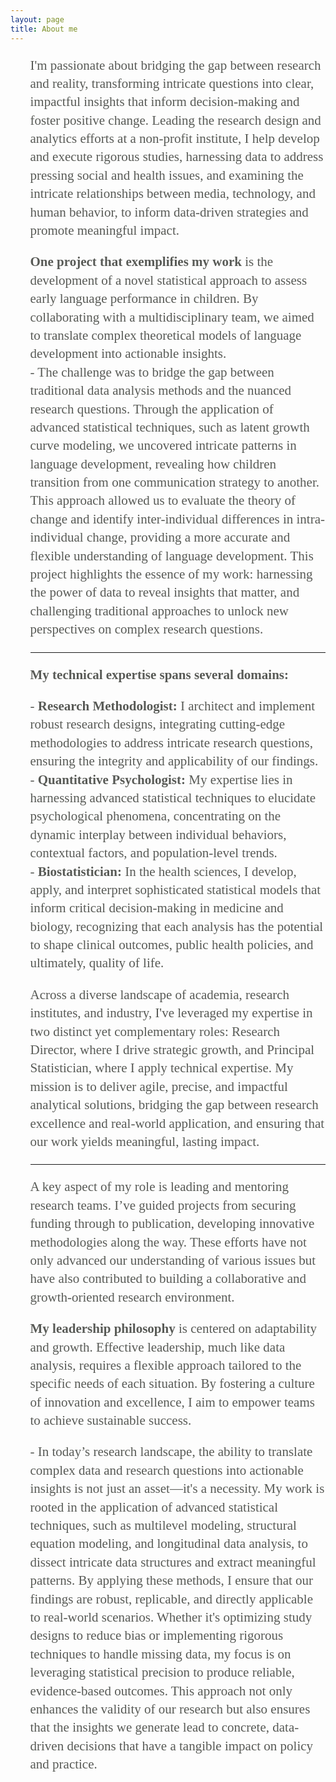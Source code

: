 ```yaml
---
layout: page
title: About me
---
```


<ul style="color: #585A56; font-family: Aptos; font-size: 1.5em; line-height: 1.4; padding-left: 1.5em; list-style-type: none;">

<p>
I'm passionate about bridging the gap between research and reality, transforming intricate questions into clear, impactful insights that inform decision-making and foster positive change. Leading the research design and analytics efforts at a non-profit institute, I help develop and execute rigorous studies, harnessing data to address pressing social and health issues, and examining the intricate relationships between media, technology, and human behavior, to inform data-driven strategies and promote meaningful impact.
</p>

<li>
  <strong>One project that exemplifies my work</strong> is the development of a novel statistical approach to assess early language performance in children. By collaborating with a multidisciplinary team, we aimed to translate complex theoretical models of language development into actionable insights.
</li>

<li>
- The challenge was to bridge the gap between traditional data analysis methods and the nuanced research questions. Through the application of advanced statistical techniques, such as latent growth curve modeling, we uncovered intricate patterns in language development, revealing how children transition from one communication strategy to another. This approach allowed us to evaluate the theory of change and identify inter-individual differences in intra-individual change, providing a more accurate and flexible understanding of language development. This project highlights the essence of my work: harnessing the power of data to reveal insights that matter, and challenging traditional approaches to unlock new perspectives on complex research questions.
</li>

<hr style="border-color: #585A56; border-width: 1px;"/>

<p>
<strong>My technical expertise spans several domains:</strong>
</p>

<li>
- <strong>Research Methodologist:</strong> I architect and implement robust research designs, integrating cutting-edge methodologies to address intricate research questions, ensuring the integrity and applicability of our findings.
</li>

<li>
- <strong>Quantitative Psychologist:</strong> My expertise lies in harnessing advanced statistical techniques to elucidate psychological phenomena, concentrating on the dynamic interplay between individual behaviors, contextual factors, and population-level trends.
</li>

<li>
- <strong>Biostatistician:</strong> In the health sciences, I develop, apply, and interpret sophisticated statistical models that inform critical decision-making in medicine and biology, recognizing that each analysis has the potential to shape clinical outcomes, public health policies, and ultimately, quality of life.
</li>

<p>
Across a diverse landscape of academia, research institutes, and industry, I've leveraged my expertise in two distinct yet complementary roles: Research Director, where I drive strategic growth, and Principal Statistician, where I apply technical expertise. My mission is to deliver agile, precise, and impactful analytical solutions, bridging the gap between research excellence and real-world application, and ensuring that our work yields meaningful, lasting impact.
</p>

<hr style="border-color: #585A56; border-width: 1px;"/>

<p>
A key aspect of my role is leading and mentoring research teams. I’ve guided projects from securing funding through to publication, developing innovative methodologies along the way. These efforts have not only advanced our understanding of various issues but have also contributed to building a collaborative and growth-oriented research environment.
</p>

<p>
<strong>My leadership philosophy</strong> is centered on adaptability and growth. Effective leadership, much like data analysis, requires a flexible approach tailored to the specific needs of each situation. By fostering a culture of innovation and excellence, I aim to empower teams to achieve sustainable success.
</p>

<p>
- In today’s research landscape, the ability to translate complex data and research questions into actionable insights is not just an asset—it's a necessity. My work is rooted in the application of advanced statistical techniques, such as multilevel modeling, structural equation modeling, and longitudinal data analysis, to dissect intricate data structures and extract meaningful patterns. By applying these methods, I ensure that our findings are robust, replicable, and directly applicable to real-world scenarios. Whether it's optimizing study designs to reduce bias or implementing rigorous techniques to handle missing data, my focus is on leveraging statistical precision to produce reliable, evidence-based outcomes. This approach not only enhances the validity of our research but also ensures that the insights we generate lead to concrete, data-driven decisions that have a tangible impact on policy and practice.
</p>

</ul>
